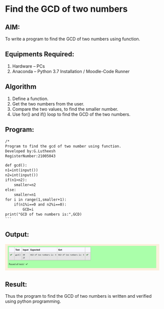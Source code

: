 # Find the GCD of two numbers

## AIM:
To write a program to find the GCD of two numbers using function.

## Equipments Required:
1. Hardware – PCs
2. Anaconda – Python 3.7 Installation / Moodle-Code Runner

## Algorithm
1. Define a function.
2. Get the two numbers from the user.
3. Compare the two values, to find the smaller number.
4. Use for() and if() loop to find the GCD of the two numbers.

## Program:
```
/*
Program to find the gcd of two number using function.
Developed by:G.Lutheesh
RegisterNumber:21005043
```  
    def gcd():
    n1=int(input())
    n2=int(input())
    if(n1>n2):
        smaller=n2
    else:
        smaller=n1
    for i in range(1,smaller+1):
        if(n1%i==0 and n2%i==0):
            GCD=i
    print("GCD of two numbers is:",GCD)
    ```  


## Output:
![gcd of two number](gcd.PNG)


## Result:
Thus the program to find the GCD of two numbers is written and verified using python programming.
